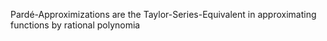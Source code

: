 Pardé-Approximizations are the Taylor-Series-Equivalent in approximating functions by rational polynomia